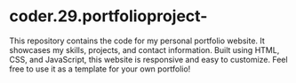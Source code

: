 # coder.29.portfolioproject-
This repository contains the code for my personal portfolio website. It showcases my skills, projects, and contact information. Built using HTML, CSS, and JavaScript, this website is responsive and easy to customize. Feel free to use it as a template for your own portfolio!
